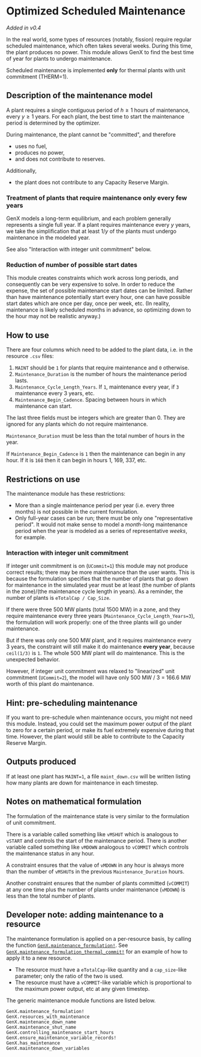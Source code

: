 # Optimized Scheduled Maintenance
_Added in v0.4_

In the real world, some types of resources (notably, fission) require regular scheduled maintenance, which often takes several weeks.
During this time, the plant produces no power.
This module allows GenX to find the best time of year for plants to undergo maintenance.

Scheduled maintenance is implemented **only** for thermal plants with unit commitment (THERM=1).

## Description of the maintenance model
A plant requires a single contiguous period of $h \ge 1$ hours of maintenance, every $y \ge 1$ years.
For each plant, the best time to start the maintenance period is determined by the optimizer.

During maintenance, the plant cannot be "committed", and therefore

* uses no fuel,
* produces no power,
* and does not contribute to reserves.

Additionally, 

* the plant does not contribute to any Capacity Reserve Margin.

### Treatment of plants that require maintenance only every few years
GenX models a long-term equilibrium,
and each problem generally represents a single full year.
If a plant requires maintenance every $y$ years, we take the simplification that at least $1/y$ of the plants must undergo maintenance in the modeled year.

See also "Interaction with integer unit commitment" below.

### Reduction of number of possible start dates
This module creates constraints which work across long periods, and consequently can be very expensive to solve.
In order to reduce the expense, the set of possible maintenance start dates can be limited.
Rather than have maintenance potentially start every hour, one can have possible start dates which are once per day, once per week, etc.
(In reality, maintenance is likely scheduled months in advance, so optimizing down to the hour may not be realistic anyway.)

## How to use
There are four columns which need to be added to the plant data, i.e. in the resource `.csv` files:

1. `MAINT` should be `1` for plants that require maintenance and `0` otherwise.
2. `Maintenance_Duration` is the number of hours the maintenance period lasts.
3. `Maintenance_Cycle_Length_Years`. If `1`, maintenance every year, if `3` maintenance every 3 years, etc.
4. `Maintenance_Begin_Cadence`. Spacing between hours in which maintenance can start.

The last three fields must be integers which are greater than 0. 
They are ignored for any plants which do not require maintenance.

`Maintenance_Duration` must be less than the total number of hours in the year.

If `Maintenance_Begin_Cadence` is `1` then the maintenance can begin in any hour.
If it is `168` then it can begin in hours 1, 169, 337, etc.

## Restrictions on use
The maintenance module has these restrictions:

- More than a single maintenance period per year (i.e. every three months) is not possible in the current formulation.
- Only full-year cases can be run; there must be only one "representative period".
It would not make sense to model a *month*-long maintenance period when the year is modeled as a series of representative *weeks*, for example.

### Interaction with integer unit commitment
If integer unit commitment is on (`UCommit=1`) this module may not produce correct results; there may be more maintenance than the user wants.
This is because the formulation specifies that the number of plants that go down for maintenance in the simulated year must be at least (the number of plants in the zone)/(the maintenance cycle length in years).
As a reminder, the number of plants is `eTotalCap / Cap_Size`.

If there were three 500 MW plants (total 1500 MW) in a zone, and they require maintenance every three years (`Maintenance_Cycle_Length_Years=3`), 
the formulation will work properly: one of the three plants will go under maintenance.

But if there was only one 500 MW plant, and it requires maintenance every 3 years, the constraint will still make it do maintenance **every year**, because `ceil(1/3)` is `1`. The whole 500 MW plant will do maintenance. This is the unexpected behavior.

However, if integer unit commitment was relaxed to "linearized" unit commitment (`UCommit=2`), the model will have only 500 MW / 3 = 166.6 MW worth of this plant do maintenance.

## Hint: pre-scheduling maintenance
If you want to pre-schedule when maintenance occurs, you might not need this module.
Instead, you could set the maximum power output of the plant to zero for a certain period, or make its fuel extremely expensive during that time.
However, the plant would still be able to contribute to the Capacity Reserve Margin.

## Outputs produced
If at least one plant has `MAINT=1`, a file `maint_down.csv` will be written listing how many plants are down for maintenance in each timestep.

## Notes on mathematical formulation
The formulation of the maintenance state is very similar to the formulation of unit commitment.

There is a variable called something like `vMSHUT` which is analogous to `vSTART` and controls the start of the maintenance period.
There is another variable called something like `vMDOWN` analogous to `vCOMMIT` which controls the maintenance status in any hour.

A constraint ensures that the value of `vMDOWN` in any hour is always more than the number of `vMSHUT`s in the previous `Maintenance_Duration` hours.

Another constraint ensures that the number of plants committed (`vCOMMIT`) at any one time plus the number of plants under maintenance (`vMDOWN`) is less than the total number of plants.

## Developer note: adding maintenance to a resource
The maintenance formulation is applied on a per-resource basis, by calling the function [`GenX.maintenance_formulation!`](@ref). 
See [`GenX.maintenance_formulation_thermal_commit!`](@ref) for an example of how to apply it to a new resource.

* The resource must have a `eTotalCap`-like quantity and a `cap_size`-like parameter; only the ratio of the two is used.
* The resource must have a `vCOMMIT`-like variable which is proportional to the maximum power output, etc at any given timestep.

The generic maintenance module functions are listed below.

```@docs
GenX.maintenance_formulation!
GenX.resources_with_maintenance
GenX.maintenance_down_name
GenX.maintenance_shut_name
GenX.controlling_maintenance_start_hours
GenX.ensure_maintenance_variable_records!
GenX.has_maintenance
GenX.maintenance_down_variables
```
